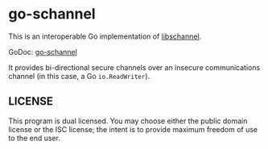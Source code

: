 # go-schannel

This is an interoperable Go implementation of
[libschannel](https://github.com/kisom/libschannel).

GoDoc: [go-schannel](https://godoc.org/github.com/kisom/go-schannel/schannel)

It provides bi-directional secure channels over an insecure communications
channel (in this case, a Go `io.ReadWriter`).


## LICENSE

This program is dual licensed. You may choose either the public domain
license or the ISC license; the intent is to provide maximum freedom of
use to the end user.
